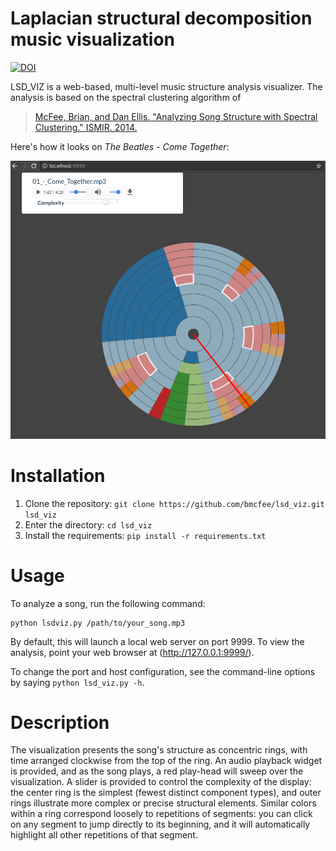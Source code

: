 Laplacian structural decomposition music visualization
======================================================
[![DOI](https://zenodo.org/badge/25174270.svg)](https://zenodo.org/badge/latestdoi/25174270)

LSD_VIZ is a web-based, multi-level music structure analysis visualizer.
The analysis is based on the spectral clustering algorithm of

> [McFee, Brian, and Dan Ellis. "Analyzing Song Structure with Spectral Clustering." ISMIR. 2014.](https://bmcfee.github.io/papers/ismir2014_spectral.pdf)

Here's how it looks on *The Beatles - Come Together*:

![Structure visualization](https://raw.githubusercontent.com/bmcfee/lsd_viz/master/lsdviz.png)

Installation
============
1. Clone the repository: `git clone https://github.com/bmcfee/lsd_viz.git lsd_viz`
2. Enter the directory: `cd lsd_viz`
3. Install the requirements: `pip install -r requirements.txt`


Usage
=====

To analyze a song, run the following command:
```
python lsdviz.py /path/to/your_song.mp3
```

By default, this will launch a local web server on port 9999.  To view the analysis, point your web browser at (http://127.0.0.1:9999/).

To change the port and host configuration, see the command-line options by saying `python lsd_viz.py -h`.

Description
===========
The visualization presents the song's structure as concentric rings, with time arranged clockwise from the top of the ring.
An audio playback widget is provided, and as the song plays, a red play-head will sweep over the visualization.
A slider is provided to control the complexity of the display: the center ring is the simplest (fewest distinct component types), and outer rings illustrate more complex or precise structural elements.
Similar colors within a ring correspond loosely to repetitions of segments: you can click on any segment to jump directly to its beginning, and it will automatically highlight all other repetitions of that segment.
